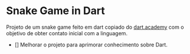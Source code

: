 # Snake Game in Dart

Projeto de um snake game feito em dart copiado do [dart.academy](https://dart.academy/web-games-with-dart-and-the-html5-canvas/) com o objetivo de obter contato inicial com a linguagem.

- [] Melhorar o projeto para aprimorar conhecimento sobre Dart.